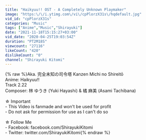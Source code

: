 ```yaml
---
title: "Haikyuu!! OST - A Completely Unknown Playmaker"
image: "https:\/\/i.ytimg.com\/vi\/cpPlorzX31s\/hqdefault.jpg"
vid_id: "cpPlorzX31s"
categories: "Music"
tags: ["Anime","Music","Shirayuki"]
date: "2021-11-18T15:15:27+03:00"
vid_date: "2020-04-25T19:03:54Z"
duration: "PT2M18S"
viewcount: "27116"
likeCount: "420"
dislikeCount: "0"
channel: "Shirayuki Kitomi"
---
```

{% raw %}Aka. 完全未知の司令塔 Kanzen Michi no Shireitō<br />Anime: Haikyuu!!<br />Track 2.22<br />Composer: 林 ゆうき (Yuki Hayashi) &amp; 橘 麻美 (Asami Tachibana)<br /><br />☆ Important<br />- This Video is fanmade and won't be used for profit<br />- Do not ask for permission for use as I can't do so<br /><br />☆ Follow Me<br />- Facebook: facebook.com/ShirayukiKitomi<br />- Twitter: twitter.com/ShirayukiKitomi{% endraw %}
